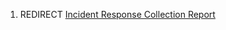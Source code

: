 1.  REDIRECT [Incident Response Collection
    Report](Incident_Response_Collection_Report "wikilink")